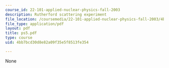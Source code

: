 ```yaml
---
course_id: 22-101-applied-nuclear-physics-fall-2003
description: Rutherford scattering experiment
file_location: /coursemedia/22-101-applied-nuclear-physics-fall-2003/4bb7bcd30d8e82a09f35e5f8513fe354_ps5.pdf
file_type: application/pdf
layout: pdf
title: ps5.pdf
type: course
uid: 4bb7bcd30d8e82a09f35e5f8513fe354

---
```

None